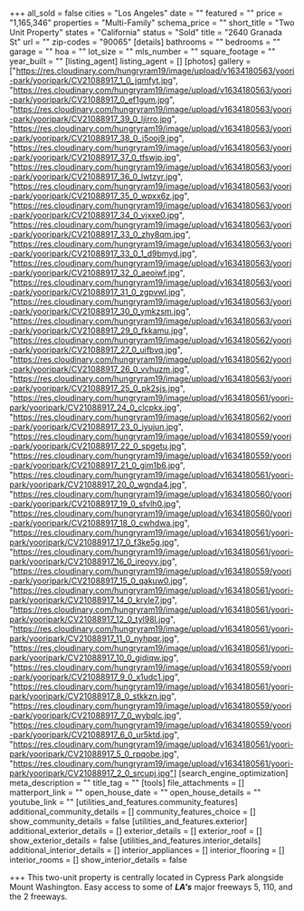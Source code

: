 +++
all_sold = false
cities = "Los Angeles"
date = ""
featured = ""
price = "1,165,346"
properties = "Multi-Family"
schema_price = ""
short_title = "Two Unit Property"
states = "California"
status = "Sold"
title = "2640 Granada St"
url = ""
zip-codes = "90065"
[details]
bathrooms = ""
bedrooms = ""
garage = ""
hoa = ""
lot_size = ""
mls_number = ""
square_footage = ""
year_built = ""
[listing_agent]
listing_agent = []
[photos]
gallery = ["https://res.cloudinary.com/hungryram19/image/upload/v1634180563/yoori-park/yooripark/CV21088917_1_0_jqmfyt.jpg", "https://res.cloudinary.com/hungryram19/image/upload/v1634180563/yoori-park/yooripark/CV21088917_0_ef1gum.jpg", "https://res.cloudinary.com/hungryram19/image/upload/v1634180563/yoori-park/yooripark/CV21088917_39_0_ljirro.jpg", "https://res.cloudinary.com/hungryram19/image/upload/v1634180563/yoori-park/yooripark/CV21088917_38_0_j5ooj9.jpg", "https://res.cloudinary.com/hungryram19/image/upload/v1634180563/yoori-park/yooripark/CV21088917_37_0_tfswjp.jpg", "https://res.cloudinary.com/hungryram19/image/upload/v1634180563/yoori-park/yooripark/CV21088917_36_0_lwtzyr.jpg", "https://res.cloudinary.com/hungryram19/image/upload/v1634180563/yoori-park/yooripark/CV21088917_35_0_wpxx6z.jpg", "https://res.cloudinary.com/hungryram19/image/upload/v1634180563/yoori-park/yooripark/CV21088917_34_0_vjxxe0.jpg", "https://res.cloudinary.com/hungryram19/image/upload/v1634180563/yoori-park/yooripark/CV21088917_33_0_zhy8qm.jpg", "https://res.cloudinary.com/hungryram19/image/upload/v1634180563/yoori-park/yooripark/CV21088917_33_0_1_d9bmyd.jpg", "https://res.cloudinary.com/hungryram19/image/upload/v1634180563/yoori-park/yooripark/CV21088917_32_0_aeoiwf.jpg", "https://res.cloudinary.com/hungryram19/image/upload/v1634180563/yoori-park/yooripark/CV21088917_31_0_zgpvwl.jpg", "https://res.cloudinary.com/hungryram19/image/upload/v1634180563/yoori-park/yooripark/CV21088917_30_0_ymkzsm.jpg", "https://res.cloudinary.com/hungryram19/image/upload/v1634180563/yoori-park/yooripark/CV21088917_29_0_fkkamu.jpg", "https://res.cloudinary.com/hungryram19/image/upload/v1634180562/yoori-park/yooripark/CV21088917_27_0_uifbvq.jpg", "https://res.cloudinary.com/hungryram19/image/upload/v1634180562/yoori-park/yooripark/CV21088917_26_0_vvhuzm.jpg", "https://res.cloudinary.com/hungryram19/image/upload/v1634180563/yoori-park/yooripark/CV21088917_25_0_pk2sjs.jpg", "https://res.cloudinary.com/hungryram19/image/upload/v1634180561/yoori-park/yooripark/CV21088917_24_0_clcpkx.jpg", "https://res.cloudinary.com/hungryram19/image/upload/v1634180562/yoori-park/yooripark/CV21088917_23_0_iyujun.jpg", "https://res.cloudinary.com/hungryram19/image/upload/v1634180559/yoori-park/yooripark/CV21088917_22_0_spgetu.jpg", "https://res.cloudinary.com/hungryram19/image/upload/v1634180559/yoori-park/yooripark/CV21088917_21_0_gim1b6.jpg", "https://res.cloudinary.com/hungryram19/image/upload/v1634180561/yoori-park/yooripark/CV21088917_20_0_wgnda4.jpg", "https://res.cloudinary.com/hungryram19/image/upload/v1634180560/yoori-park/yooripark/CV21088917_19_0_sfvlh0.jpg", "https://res.cloudinary.com/hungryram19/image/upload/v1634180560/yoori-park/yooripark/CV21088917_18_0_cwhdwa.jpg", "https://res.cloudinary.com/hungryram19/image/upload/v1634180561/yoori-park/yooripark/CV21088917_17_0_f3ke5g.jpg", "https://res.cloudinary.com/hungryram19/image/upload/v1634180561/yoori-park/yooripark/CV21088917_16_0_ireoyv.jpg", "https://res.cloudinary.com/hungryram19/image/upload/v1634180559/yoori-park/yooripark/CV21088917_15_0_qakuw0.jpg", "https://res.cloudinary.com/hungryram19/image/upload/v1634180561/yoori-park/yooripark/CV21088917_14_0_kryle7.jpg", "https://res.cloudinary.com/hungryram19/image/upload/v1634180561/yoori-park/yooripark/CV21088917_12_0_tyl98l.jpg", "https://res.cloudinary.com/hungryram19/image/upload/v1634180561/yoori-park/yooripark/CV21088917_11_0_nyhpqr.jpg", "https://res.cloudinary.com/hungryram19/image/upload/v1634180561/yoori-park/yooripark/CV21088917_10_0_gidiqw.jpg", "https://res.cloudinary.com/hungryram19/image/upload/v1634180559/yoori-park/yooripark/CV21088917_9_0_x1udc1.jpg", "https://res.cloudinary.com/hungryram19/image/upload/v1634180561/yoori-park/yooripark/CV21088917_8_0_stkkzn.jpg", "https://res.cloudinary.com/hungryram19/image/upload/v1634180559/yoori-park/yooripark/CV21088917_7_0_wybqlc.jpg", "https://res.cloudinary.com/hungryram19/image/upload/v1634180559/yoori-park/yooripark/CV21088917_6_0_ur5ktd.jpg", "https://res.cloudinary.com/hungryram19/image/upload/v1634180561/yoori-park/yooripark/CV21088917_5_0_rpqobe.jpg", "https://res.cloudinary.com/hungryram19/image/upload/v1634180561/yoori-park/yooripark/CV21088917_2_0_srcupj.jpg"]
[search_engine_optimization]
meta_description = ""
title_tag = ""
[tools]
file_attachments = []
matterport_link = ""
open_house_date = ""
open_house_details = ""
youtube_link = ""
[utilities_and_features.community_features]
additional_community_details = []
community_features_choice = []
show_community_details = false
[utilities_and_features.exterior]
additional_exterior_details = []
exterior_details = []
exterior_roof = []
show_exterior_details = false
[utilities_and_features.interior_details]
additional_interior_details = []
interior_appliances = []
interior_flooring = []
interior_rooms = []
show_interior_details = false

+++
This two-unit property is centrally located in Cypress Park alongside Mount Washington. Easy access to some of **_LA's_** major freeways 5, 110, and the 2 freeways.